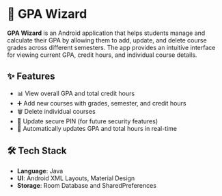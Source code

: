 # 📘 GPA Wizard

**GPA Wizard** is an Android application that helps students manage and calculate their GPA by allowing them to add, update, and delete course grades across different semesters. The app provides an intuitive interface for viewing current GPA, credit hours, and individual course details.

## ✨ Features

- 📊 View overall GPA and total credit hours
- ➕ Add new courses with grades, semester, and credit hours
- 🗑️ Delete individual courses
- 🔁 Update secure PIN (for future security features)
- 🧮 Automatically updates GPA and total hours in real-time

## 🛠️ Tech Stack

- **Language**: Java
- **UI**: Android XML Layouts, Material Design
- **Storage**: Room Database and SharedPreferences
